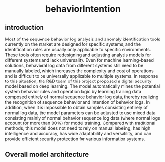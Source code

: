 # <p style="text-align: center;">behaviorIntention</p>
## introduction
Most of the sequence behavior log analysis and anomaly identification tools currently on the market are designed for specific systems, and the identification rules are usually only applicable to specific environments. These tools often require redesigning and adjusting analysis models for different systems and lack universality. Even for machine learning-based solutions, behavioral log data from different systems still need to be manually labeled, which increases the complexity and cost of operations and is difficult to be universally applicable to multiple systems.
In response to this situation, the R&D team of this project proposed a digital security model based on deep learning. The model automatically mines the potential system behavior rules and operation logic by learning training data composed entirely of normal sequence behavior log data, thereby realizing the recognition of sequence behavior and intention of behavior logs. In addition, when it is impossible to obtain samples consisting entirely of normal log data, the model parameters can be adjusted to use mixed data consisting mainly of normal behavior sequence log data (where normal logs account for more than 90%) for model training. Compared with traditional methods, this model does not need to rely on manual labeling, has high intelligence and accuracy, has wide adaptability and versatility, and can provide efficient security protection for various information systems.
## Overall model architecture


